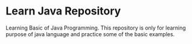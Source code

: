
# Learn Java Repository
Learning Basic of Java Programming.
This repository is only for learning purpose of java language and practice some of the basic examples. 

